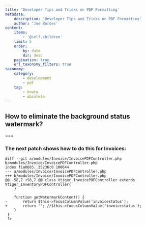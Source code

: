 ```yaml
---
title: 'Developer Tips and Tricks on PDF Formatting'
metadata:
    description: 'Developer Tips and Tricks on PDF Formatting'
    author: 'Joe Bordes'
content:
    items:
        - '@self.children'
    limit: 5
    order:
        by: date
        dir: desc
    pagination: true
    url_taxonomy_filters: true
taxonomy:
    category:
        - development 
        - pdf
    tag:
        - howto
        - obsolete
---
```


<div class="notices blue"> <h2> How to eliminate the background status watermark?</h2></div>

===

<h3>The next patch shows how to do this for Invoices: </h3>

```
diff --git a/modules/Invoice/InvoicePDFController.php b/modules/Invoice/InvoicePDFController.php
index f1a0605..25236c0 100644
--- a/modules/Invoice/InvoicePDFController.php
+++ b/modules/Invoice/InvoicePDFController.php
@@ -58,7 +58,7 @@ class Vtiger_InvoicePDFController extends Vtiger_InventoryPDFController{
 	}
 
 	function getWatermarkContent() {
-		return $this->focusColumnValue('invoicestatus');
+		return ''; //$this->focusColumnValue('invoicestatus');
 	}
 }
 ?>
```

